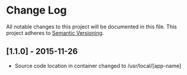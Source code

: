 # Change Log

All notable changes to this project will be documented in this file.
This project adheres to [Semantic Versioning](http://semver.org/).

## [1.1.0] - 2015-11-26
- Source code location in container changed to /usr/local/[app-name]
